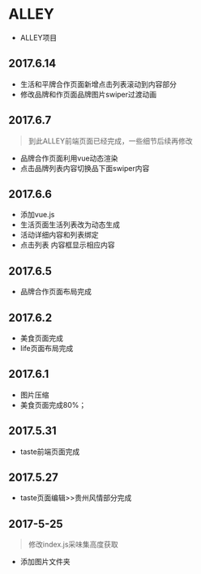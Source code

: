 # ALLEY
* ALLEY项目

## 2017.6.14
* 生活和平牌合作页面新增点击列表滚动到内容部分
* 修改品牌和作页面品牌图片swiper过渡动画

## 2017.6.7
> 到此ALLEY前端页面已经完成，一些细节后续再修改
* 品牌合作页面利用vue动态渲染
* 点击品牌列表内容切换品下面swiper内容

## 2017.6.6
* 添加vue.js
* 生活页面生活列表改为动态生成
* 活动详细内容和列表绑定
* 点击列表 内容框显示相应内容

## 2017.6.5
* 品牌合作页面布局完成

## 2017.6.2
* 美食页面完成
* life页面布局完成

## 2017.6.1
* 图片压缩
* 美食页面完成80%；

## 2017.5.31
* taste前端页面完成

## 2017.5.27
* taste页面编辑>>贵州风情部分完成

## 2017-5-25
> 修改index.js采味集高度获取
* 添加图片文件夹

